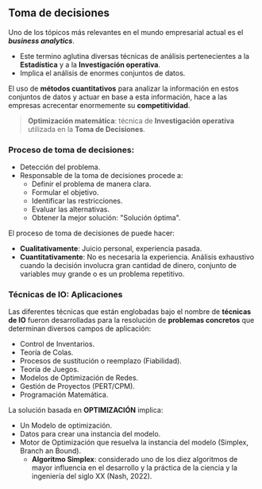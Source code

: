 ## Toma de decisiones

Uno de los tópicos más relevantes en el mundo empresarial actual es el ***business analytics***.
* Este termino aglutina diversas técnicas de análisis pertenecientes a la **Estadística** y a la **Investigación operativa**.
* Implica el análisis de enormes conjuntos de datos.

El uso de **métodos cuantitativos** para analizar la información en estos conjuntos de datos y actuar en base a esta información, hace a las empresas acrecentar enormemente su **competitividad**.

> **Optimización matemática**: técnica de **Investigación operativa** utilizada en la **Toma de Decisiones**.

### Proceso de toma de decisiones:

* Detección del problema.
* Responsable de la toma de decisiones procede a:
	* Definir el problema de manera clara.
	* Formular el objetivo.
	* Identificar las restricciones.
	* Evaluar las alternativas.
	* Obtener la mejor solución: "Solución óptima".

El proceso de toma de decisiones de puede hacer:
* **Cualitativamente**: Juicio personal, experiencia pasada.
* **Cuantitativamente**: No es necesaria la experiencia. Análisis exhaustivo cuando la decisión involucra gran cantidad de dinero, conjunto de variables muy grande o es un problema repetitivo.

### Técnicas de IO: Aplicaciones

Las diferentes técnicas que están englobadas bajo el nombre de **técnicas de IO** fueron desarrolladas para la resolución de **problemas concretos** que determinan diversos campos de aplicación:
* Control de Inventarios.
* Teoría de Colas.
* Procesos de sustitución o reemplazo (Fiabilidad).
* Teoría de Juegos.
* Modelos de Optimización de Redes.
* Gestión de Proyectos (PERT/CPM).
* Programación Matemática.

La solución basada en **OPTIMIZACIÓN** implica:
* Un Modelo de optimización.
* Datos para crear una instancia del modelo.
* Motor de Optimización que resuelva la instancia del modelo (Simplex, Branch an Bound).
	* **Algoritmo Simplex**: considerado uno de los diez algoritmos de mayor influencia en el desarrollo y la práctica de la ciencia y la ingeniería del siglo XX (Nash, 2022).